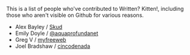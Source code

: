 This is a list of people who've contributed to Written? Kitten!,
including those who aren't visible on Github for various reasons.

- Alex Bayley / [Skud](https://github.com/Skud)
- Emily Doyle / [@aquaprofundanet](http://twitter.com/aquaprofundanet)
- Greg V / [myfreeweb](https://github.com/myfreeweb)
- Joel Bradshaw / [cincodenada](https://github.com/cincodenada)
